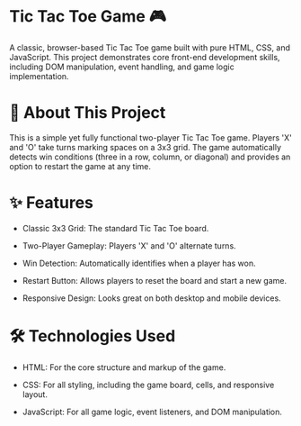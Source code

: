 # Tic Tac Toe Game 🎮
A classic, browser-based Tic Tac Toe game built with pure HTML, CSS, and JavaScript. This project demonstrates core front-end development skills, including DOM manipulation, event handling, and game logic implementation.

# 📖 About This Project
This is a simple yet fully functional two-player Tic Tac Toe game. Players 'X' and 'O' take turns marking spaces on a 3x3 grid. The game automatically detects win conditions (three in a row, column, or diagonal)  and provides an option to restart the game at any time.

# ✨ Features
* Classic 3x3 Grid: The standard Tic Tac Toe board.

* Two-Player Gameplay: Players 'X' and 'O' alternate turns.

* Win Detection: Automatically identifies when a player has won.

* Restart Button: Allows players to reset the board and start a new game.

* Responsive Design: Looks great on both desktop and mobile devices.

# 🛠️ Technologies Used
* HTML: For the core structure and markup of the game.

* CSS: For all styling, including the game board, cells, and responsive layout.

* JavaScript: For all game logic, event listeners, and DOM manipulation.
